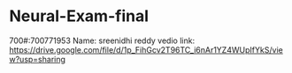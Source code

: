 # Neural-Exam-final

700#:700771953
Name: sreenidhi reddy 
vedio link: 
https://drive.google.com/file/d/1p_FihGcv2T96TC_i6nAr1YZ4WUpIfYkS/view?usp=sharing

